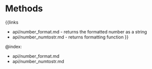 
Methods
=======

{{links
- api/number_format.md - returns the formatted number as a string
- api/number_numtostr.md - returns formatting function
}}

@index:
- api/number_format.md
- api/number_numtostr.md


